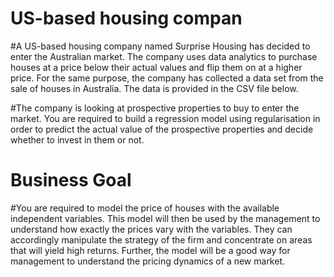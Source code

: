 #  US-based housing compan

#A US-based housing company named Surprise Housing has decided to enter the Australian market. The company uses data analytics to purchase houses at a price below their actual values and flip them on at a higher price. For the same purpose, the company has collected a data set from the sale of houses in Australia. The data is provided in the CSV file below.

#The company is looking at prospective properties to buy to enter the market. You are required to build a regression model using regularisation in order to predict the actual value of the prospective properties and decide whether to invest in them or not.

# Business Goal 

#You are required to model the price of houses with the available independent variables. This model will then be used by the management to understand how exactly the prices vary with the variables. They can accordingly manipulate the strategy of the firm and concentrate on areas that will yield high returns. Further, the model will be a good way for management to understand the pricing dynamics of a new market.
